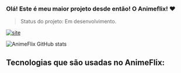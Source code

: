 ### Olá! Este é meu maior projeto desde então! O Animeflix! ❤️

> Status do projeto: Em desenvolvimento.

[![site](https://img.shields.io/website-up-down-green-red/http/monip.org.svg)](https://kalebzaki4.github.io/AnimeFlix/)

![AnimeFlix GitHub stats](https://github-readme-stats.vercel.app/api?username=kalebzaki4&show_icons=true&theme=dracula)

## Tecnologias que são usadas no AnimeFlix:

<div style="display: inline_block"><br/>
  <img align="center" alt="" src="https://img.shields.io/badge/JavaScript-323330?style=for-the-badge&logo=javascript&logoColor=F7DF1E">
  <img align="center" alt="" src="https://img.shields.io/badge/HTML5-E34F26?style=for-the-badge&logo=html5&logoColor=white">
   <img align="center" alt="" src="https://img.shields.io/badge/CSS3-1572B6?style=for-the-badge&logo=css3&logoColor=white">
</div>
